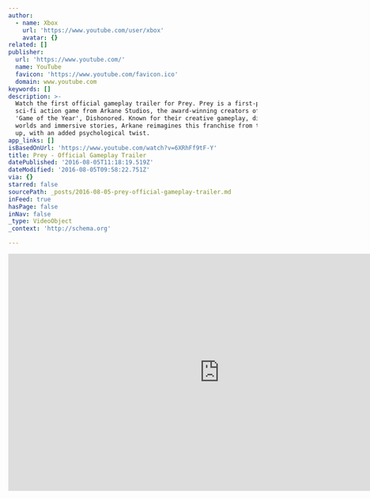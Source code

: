 ```yaml
---
author:
  - name: Xbox
    url: 'https://www.youtube.com/user/xbox'
    avatar: {}
related: []
publisher:
  url: 'https://www.youtube.com/'
  name: YouTube
  favicon: 'https://www.youtube.com/favicon.ico'
  domain: www.youtube.com
keywords: []
description: >-
  Watch the first official gameplay trailer for Prey. Prey is a first-person
  sci-fi action game from Arkane Studios, the award-winning creators of the 2012
  'Game of the Year', Dishonored. Known for their creative gameplay, distinctive
  worlds and immersive stories, Arkane reimagines this franchise from the ground
  up, with an added psychological twist.
app_links: []
isBasedOnUrl: 'https://www.youtube.com/watch?v=6XRhFf9tF-Y'
title: Prey - Official Gameplay Trailer
datePublished: '2016-08-05T11:18:19.519Z'
dateModified: '2016-08-05T09:58:22.751Z'
via: {}
starred: false
sourcePath: _posts/2016-08-05-prey-official-gameplay-trailer.md
inFeed: true
hasPage: false
inNav: false
_type: VideoObject
_context: 'http://schema.org'

---
```

<iframe src="https://cdn.embedly.com/widgets/media.html?src=https%3A%2F%2Fwww.youtube.com%2Fembed%2F6XRhFf9tF-Y%3Ffeature%3Doembed&amp;url=http%3A%2F%2Fwww.youtube.com%2Fwatch%3Fv%3D6XRhFf9tF-Y&amp;image=https%3A%2F%2Fi.ytimg.com%2Fvi%2F6XRhFf9tF-Y%2Fhqdefault.jpg&amp;key=b7d04c9b404c499eba89ee7072e1c4f7&amp;type=text%2Fhtml&amp;schema=youtube" width="854" height="480" scrolling="no" frameborder="0" allowfullscreen="" style=""></iframe>